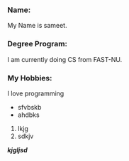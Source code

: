 ### Name:
My Name is sameet.

### Degree Program:
I am currently doing CS from FAST-NU.

### My Hobbies:
I love programming
* sfvbskb
* ahdbks


1. lkjg
2. sdkjv

***kjgljsd***

